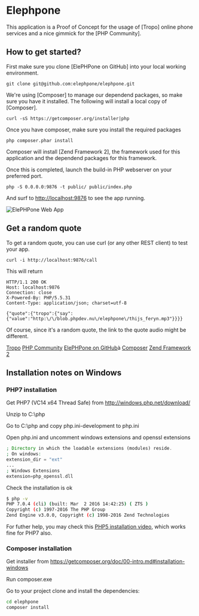 Elephpone
=========

This application is a Proof of Concept for the usage of [Tropo] online phone services and a nice gimmick for the [PHP Community].

How to get started?
-------------------

First make sure you clone [ElePHPone on GitHub] into your local working environment.

```
git clone git@github.com:elephpone/elephpone.git
```

We're using [Composer] to manage our dependend packages, so make sure you have it installed. The following will install a local copy of [Composer].

```
curl -sS https://getcomposer.org/installer|php
```

Once you have composer, make sure you install the required packages

```
php composer.phar install
```

Composer will install [Zend Framework 2], the framework used for this application and the dependend packages for this framework.

Once this is completed, launch the build-in PHP webserver on your preferred port.

```
php -S 0.0.0.0:9876 -t public/ public/index.php
```

And surf to [http://localhost:9876](http://localhost:9876) to see the app running.

![ElePHPone Web App](http://blob.phpdev.nu/elephpone/elephpone_webapp_screen.png)

Get a random quote
------------------

To get a random quote, you can use curl (or any other REST client) to test your app.

```
curl -i http://localhost:9876/call
```

This will return
```
HTTP/1.1 200 OK
Host: localhost:9876
Connection: close
X-Powered-By: PHP/5.5.31
Content-Type: application/json; charset=utf-8

{"quote":{"tropo":{"say":{"value":"http:\/\/blob.phpdev.nu\/elephpone\/thijs_feryn.mp3"}}}}
```

Of course, since it's a random quote, the link to the quote audio might be different.

[Tropo](https://www.tropo.com)
[PHP Community](http://phpcommunity.org)
[ElePHPone on GitHub](https://github.com/elephpone/elephpone)à
[Composer](https://getcomposer.org)
[Zend Framework 2](https://framework.zend.com)


Installation notes on Windows
-----------------------------

### PHP7 installation

Get PHP7 (VC14 x64 Thread Safe) from http://windows.php.net/download/

Unzip to C:\php

Go to C:\php and copy php.ini-development to php.ini

Open php.ini and uncomment windows extensions and openssl extensions

``` php
; Directory in which the loadable extensions (modules) reside.
; On windows:
extension_dir = "ext"
...
; Windows Extensions
extension=php_openssl.dll
```

Check the installation is ok

``` bash
$ php -v
PHP 7.0.4 (cli) (built: Mar  2 2016 14:42:25) ( ZTS )
Copyright (c) 1997-2016 The PHP Group
Zend Engine v3.0.0, Copyright (c) 1998-2016 Zend Technologies
```

For futher help, you may check this [PHP5 installation video](https://www.youtube.com/watch?v=6Y6lOHov3Bk), which works fine for PHP7 also.


### Composer installation

Get installer from https://getcomposer.org/doc/00-intro.md#installation-windows

Run composer.exe

Go to your project clone and install the dependencies:

``` bash
cd elephpone
composer install
```
